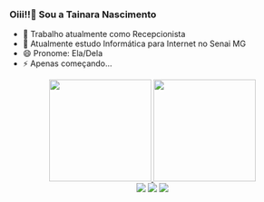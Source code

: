 ### Oiii!!👋 Sou a Tainara Nascimento

- 🔭 Trabalho atualmente como Recepcionista
- 🌱 Atualmente estudo Informática para Internet no Senai MG
- 😄 Pronome: Ela/Dela
- ⚡ Apenas começando...
<div align="center">
  <a href="https://github.com/TainaraNascimento">
  <img height="180em" src="https://github-readme-stats.vercel.app/api?username=TainaraNascimento&show_icons=true&theme=dracula&include_all_commits=true&count_private=true"/>
  <img height="180em" src="https://github-readme-stats.vercel.app/api/top-langs/?username=TainaraNascimento&layout=compact&langs_count=7&theme=dracula"/>
<div> 
  <a href="https://www.instagram.com/venus_flower_/" target="_blank"><img src="https://img.shields.io/badge/-Instagram-%23E4405F?style=for-the-badge&logo=instagram&logoColor=white" target="_blank"></a>
  <a href = "mailto:tainararafaela123@gmail.com"><img src="https://img.shields.io/badge/-Gmail-%23333?style=for-the-badge&logo=gmail&logoColor=white" target="_blank"></a>
  <a href="https://www.linkedin.com/in/tainaranascimento/" target="_blank"><img src="https://img.shields.io/badge/-LinkedIn-%230077B5?style=for-the-badge&logo=linkedin&logoColor=white" target="_blank"></a>
  
